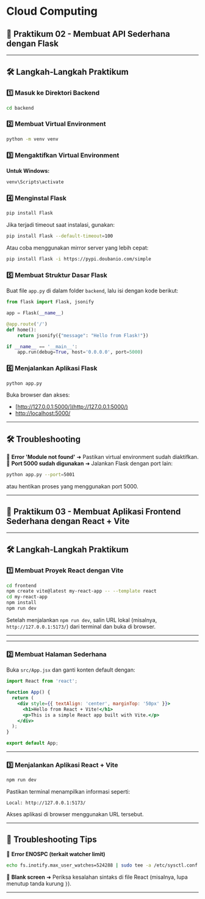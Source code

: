 # Cloud Computing

## 📌 Praktikum 02 - Membuat API Sederhana dengan Flask

---

## 🛠️ Langkah-Langkah Praktikum

### 1️⃣ Masuk ke Direktori Backend

```sh
cd backend
```

### 2️⃣ Membuat Virtual Environment

```sh
python -m venv venv
```

### 3️⃣ Mengaktifkan Virtual Environment

**Untuk Windows:**

```sh
venv\Scripts\activate
```

### 4️⃣ Menginstal Flask

```sh
pip install Flask
```

Jika terjadi timeout saat instalasi, gunakan:

```sh
pip install Flask --default-timeout=100
```

Atau coba menggunakan mirror server yang lebih cepat:

```sh
pip install Flask -i https://pypi.doubanio.com/simple
```

### 5️⃣ Membuat Struktur Dasar Flask

Buat file `app.py` di dalam folder `backend`, lalu isi dengan kode berikut:

```python
from flask import Flask, jsonify

app = Flask(__name__)

@app.route('/')
def home():
    return jsonify({"message": "Hello from Flask!"})

if __name__ == '__main__':
    app.run(debug=True, host='0.0.0.0', port=5000)
```

### 6️⃣ Menjalankan Aplikasi Flask

```sh
python app.py
```

Buka browser dan akses:

- [http://127.0.0.1:5000/](http://127.0.0.1:5000/)
- [http://localhost:5000/](http://localhost:5000/)

---

## 🛠️ Troubleshooting

🔴 **Error 'Module not found'** ➜ Pastikan virtual environment sudah diaktifkan.
🔴 **Port 5000 sudah digunakan** ➜ Jalankan Flask dengan port lain:

```sh
python app.py --port=5001
```

atau hentikan proses yang menggunakan port 5000.

---

## 📌 Praktikum 03 - Membuat Aplikasi Frontend Sederhana dengan React + Vite

---

## 🛠️ Langkah-Langkah Praktikum

### 1️⃣ Membuat Proyek React dengan Vite

```sh
cd frontend
npm create vite@latest my-react-app -- --template react
cd my-react-app
npm install
npm run dev
```

Setelah menjalankan `npm run dev`, salin URL lokal (misalnya, `http://127.0.0.1:5173/`) dari terminal dan buka di browser.

---

---

### 2️⃣  Membuat Halaman Sederhana

Buka `src/App.jsx` dan ganti konten default dengan:

```jsx
import React from 'react';

function App() {
  return (
    <div style={{ textAlign: 'center', marginTop: '50px' }}>
      <h1>Hello from React + Vite!</h1>
      <p>This is a simple React app built with Vite.</p>
    </div>
  );
}

export default App;
```

---

### 3️⃣ Menjalankan Aplikasi React + Vite

```sh
npm run dev
```

Pastikan terminal menampilkan informasi seperti:

```
Local: http://127.0.0.1:5173/
```

Akses aplikasi di browser menggunakan URL tersebut.

---

## 🔧 Troubleshooting Tips

🔴 **Error ENOSPC (terkait watcher limit)**

```sh
echo fs.inotify.max_user_watches=524288 | sudo tee -a /etc/sysctl.conf && sudo sysctl -p
```

🔴 **Blank screen** ➜ Periksa kesalahan sintaks di file React (misalnya, lupa menutup tanda kurung `}`).

---




